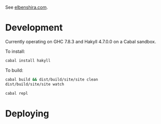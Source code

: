 See [elbenshira.com](http://elbenshira.com).

# Development

Currently operating on GHC 7.8.3 and Hakyll 4.7.0.0 on a Cabal sandbox.

To install:

```bash
cabal install hakyll
```

To build:

```bash
cabal build && dist/build/site/site clean
dist/build/site/site watch

cabal repl
```

# Deploying
